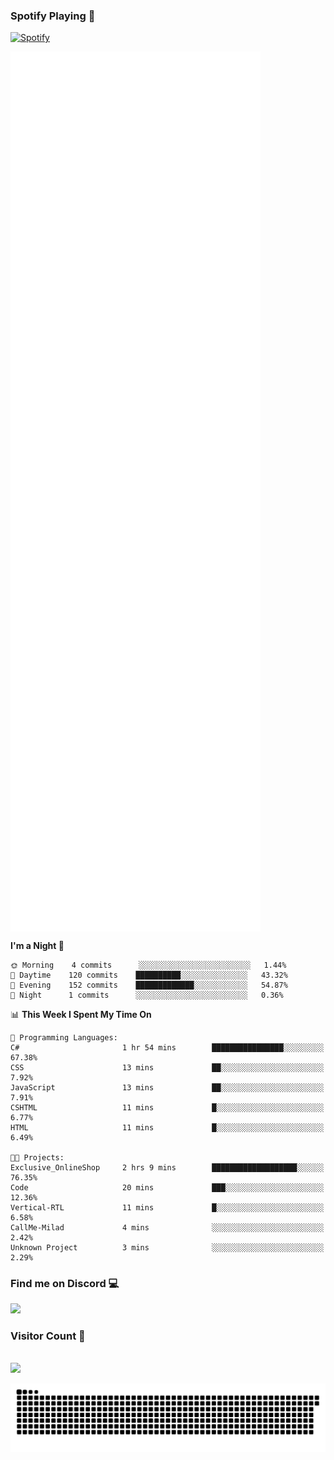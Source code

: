 ### Spotify Playing 🎵
[![Spotify](https://spotify-livestats-callme-milad.vercel.app/api/spotify)](https://open.spotify.com/user/314mrt6dxn5cqoxklh3thbwlr6by)

<img align="center" src="/github-metrics.svg" alt="Metrics" width="400">

<!--START_SECTION:waka-->
**I'm a Night 🦉** 

```text
🌞 Morning    4 commits      ░░░░░░░░░░░░░░░░░░░░░░░░░   1.44% 
🌆 Daytime    120 commits    ██████████░░░░░░░░░░░░░░░   43.32% 
🌃 Evening    152 commits    █████████████░░░░░░░░░░░░   54.87% 
🌙 Night      1 commits      ░░░░░░░░░░░░░░░░░░░░░░░░░   0.36%

```


📊 **This Week I Spent My Time On** 

```text
💬 Programming Languages: 
C#                       1 hr 54 mins        ████████████████░░░░░░░░░   67.38% 
CSS                      13 mins             ██░░░░░░░░░░░░░░░░░░░░░░░   7.92% 
JavaScript               13 mins             ██░░░░░░░░░░░░░░░░░░░░░░░   7.91% 
CSHTML                   11 mins             █░░░░░░░░░░░░░░░░░░░░░░░░   6.77% 
HTML                     11 mins             █░░░░░░░░░░░░░░░░░░░░░░░░   6.49%

🐱‍💻 Projects: 
Exclusive_OnlineShop     2 hrs 9 mins        ███████████████████░░░░░░   76.35% 
Code                     20 mins             ███░░░░░░░░░░░░░░░░░░░░░░   12.36% 
Vertical-RTL             11 mins             █░░░░░░░░░░░░░░░░░░░░░░░░   6.58% 
CallMe-Milad             4 mins              ░░░░░░░░░░░░░░░░░░░░░░░░░   2.42% 
Unknown Project          3 mins              ░░░░░░░░░░░░░░░░░░░░░░░░░   2.29%

```


<!--END_SECTION:waka-->

### Find me on Discord 💻
<a href="https://discord.gg/t35EjYprS6" rel="nofollow"> 
  <img src="https://discord.c99.nl/widget/theme-3/977957889358573609.png" data-canonical-src="https://discord.c99.nl/widget/theme-3/977957889358573609.png" style="max-width: 100%;"></a>

### Visitor Count 🔢
<p align="left"> 
  <br>
  <img src="https://profile-counter.glitch.me/callme-devil/count.svg" />
</p>

<img src="https://github.com/callme-devil/callme-devil/blob/output/github-contribution-grid-snake.svg" alt="snake" style="max-width: 100%;">

